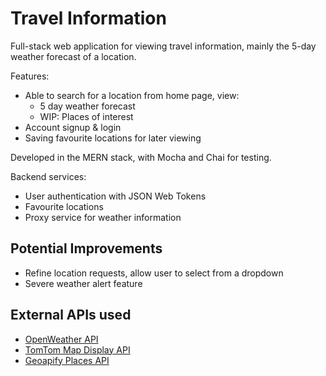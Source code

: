 # Travel Information

Full-stack web application for viewing travel information, mainly the 5-day weather forecast of a location.

Features:

- Able to search for a location from home page, view:
    - 5 day weather forecast
    - WIP: Places of interest
- Account signup & login
- Saving favourite locations for later viewing

Developed in the MERN stack, with Mocha and Chai for testing.

Backend services:

- User authentication with JSON Web Tokens
- Favourite locations
- Proxy service for weather information

## Potential Improvements

- Refine location requests, allow user to select from a dropdown
- Severe weather alert feature 

## External APIs used

- [OpenWeather API](https://openweathermap.org/api)
- [TomTom Map Display API](https://developer.tomtom.com/map-display-api/documentation/product-information/introduction)
- [Geoapify Places API](https://www.geoapify.com/places-api)